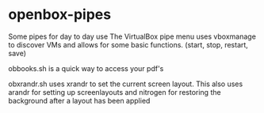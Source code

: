 # openbox-pipes
Some pipes for day to day use
The VirtualBox pipe menu uses vboxmanage to discover VMs and allows for some basic functions.  (start, stop, restart, save)

obbooks.sh is a quick way to access your pdf's 

obxrandr.sh uses xrandr to set the current screen layout.  This also uses arandr for setting up screenlayouts and nitrogen for restoring the background after a layout has been applied
